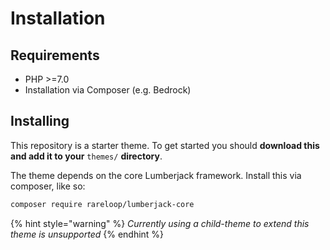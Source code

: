# Installation

## Requirements

* PHP &gt;=7.0
* Installation via Composer \(e.g. Bedrock\)

## Installing

This repository is a starter theme. To get started you should **download this and add it to your** `themes/` **directory**.

The theme depends on the core Lumberjack framework. Install this via composer, like so:

```bash
composer require rareloop/lumberjack-core
```

{% hint style="warning" %}
_Currently using a child-theme to extend this theme is unsupported_
{% endhint %}

